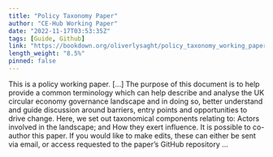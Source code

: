 ```yaml
---
title: "Policy Taxonomy Paper"
author: "CE-Hub Working Paper"
date: "2022-11-17T03:53:35Z"
tags: [Guide, Github]
link: "https://bookdown.org/oliverlysaght/policy_taxonomy_working_paper/"
length_weight: "8.5%"
pinned: false
---
```


This is a policy working paper. [...] The purpose of this document is to help provide a common terminology which can help describe and analyse the UK circular economy governance landscape and in doing so, better understand and guide discussion around barriers, entry points and opportunities to drive change. Here, we set out taxonomical components relating to: Actors involved in the landscape; and How they exert influence. It is possible to co-author this paper. If you would like to make edits, these can either be sent via email, or access requested to the paper’s GitHub repository ...
